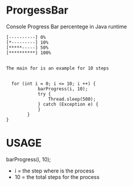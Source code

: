 # ProrgessBar
Console Progress Bar percentege in Java runtime

```
[----------] 0%
[*---------] 10%
[*****-----] 50%
[**********] 100%


The main for is an example for 10 steps
  

  for (int i = 0; i <= 10; i ++) {
            barProgress(i, 10);
            try {
                Thread.sleep(500);
            } catch (Exception e) {
            }
        }
}
```

# USAGE

barProgress(i, 10);

- i = the step where is the process
- 10 = the total steps for the process

